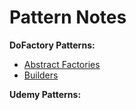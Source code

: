 # Pattern Notes

**DoFactory Patterns:**

* [Abstract Factories](Docs/AbstractFactories.md)
* [Builders](Docs/Builders.md)

**Udemy Patterns:**
